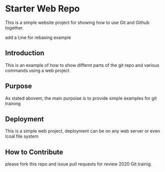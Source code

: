 # Starter Web Repo
This is a simple website project for 
showing how to use Git and Github together. 

add a l;ine for rebasing example 

## Introduction
This is an example of how to show differnt parts 
of the git repo and various commands 
using a web project

## Purpose
As stated abovem, the main purpoise is to 
provide simple examples for git training
## Deployment
This is a simple web project, deployment
can be on any web server or even lcoal
file system 

## How to Contribute

please fork this repo and issue pull requests for review
2020 Git.trainig.